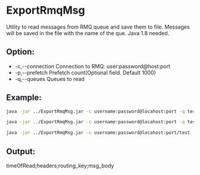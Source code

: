 # ExportRmqMsg
Utility to read messages from RMQ queue and save them to file.
Messages will be saved in the file with the name of the que.
Java 1.8 needed.
## Option:
* -c,--connection   Connection to RMQ: user:password@host:port
* -p,--prefetch     Prefetch count(Optional field. Default 1000)
* -q,--queues       Queues to read

## Example:
```Bash
java -jar ../ExportRmqMsg.jar -c username:password@locahost:port -q test_q
```
```Bash
java -jar ../ExportRmqMsg.jar -c username:password@locahost:port -q test_q -q test_q2
```
```Bash
java -jar ../ExportRmqMsg.jar -c username:password@locahost:port/test -q test_q -p 100
```

## Output:
timeOfRead;headers;routing_key;msg_body
